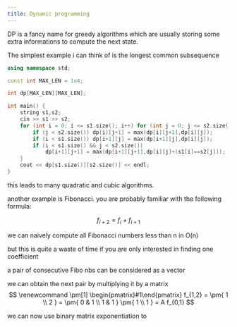 ```yaml
---
title: Dynamic programming
---
```


DP is a fancy name for greedy algorithms which are usually storing some extra informations to compute the next state.

The simplest example i can think of is the longest common subsequence

```cpp
using namespace std;

const int MAX_LEN = 1e4;

int dp[MAX_LEN][MAX_LEN];

int main() {
    string s1,s2;
    cin >> s1 >> s2;
    for (int i = 0; i <= s1.size(); i++) for (int j = 0; j <= s2.size(); j++) {
        if (j < s2.size()) dp[i][j+1] = max(dp[i][j+1],dp[i][j]);
        if (i < s1.size()) dp[i+1][j] = max(dp[i+1][j],dp[i][j]);
        if (i < s1.size() && j < s2.size())
            dp[i+1][j+1] = max(dp[i+1][j+1],dp[i][j]+(s1[i]==s2[j]));
    }
    cout << dp[s1.size()][s2.size()] << endl;
}
```

this leads to many quadratic and cubic algorithms.

another example is Fibonacci.
you are probably familiar with the following formula:

$$
f_{i+2} = f_{i}+f_{i+1}
$$

we can naively compute all Fibonacci numbers less than n in O(n)

but this is quite a waste of time if you are only interested in finding one coefficient

a pair of consecutive Fibo nbs can be considered as a vector

we can obtain the next pair by multiplying it by a matrix
$$
\renewcommand \pm[1] \begin{pmatrix}#1\end{pmatrix}
f_{1,2} = \pm{ 1 \\ 2 }
= \pm{ 0 & 1 \\ 1 & 1 } \pm{ 1 \\ 1 }
= A f_{0,1}
$$

we can now use binary matrix exponentiation to


